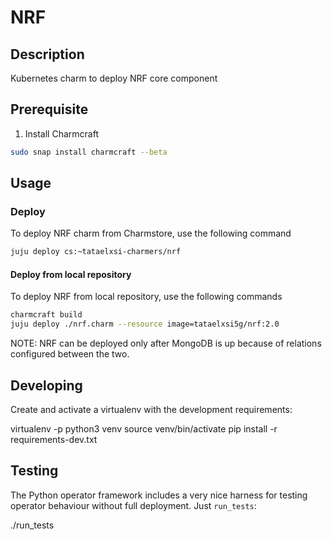 <!--
 Copyright 2020 Tata Elxsi

 Licensed under the Apache License, Version 2.0 (the License); you may
 not use this file except in compliance with the License. You may obtain
 a copy of the License at

         http://www.apache.org/licenses/LICENSE-2.0

 Unless required by applicable law or agreed to in writing, software
 distributed under the License is distributed on an AS IS BASIS, WITHOUT
 WARRANTIES OR CONDITIONS OF ANY KIND, either express or implied. See the
 License for the specific language governing permissions and limitations
 under the License.

 For those usages not covered by the Apache License, Version 2.0 please
 contact: canonical@tataelxsi.onmicrosoft.com

 To get in touch with the maintainers, please contact:
 canonical@tataelxsi.onmicrosoft.com
-->

# NRF

## Description

Kubernetes charm to deploy NRF core component

## Prerequisite

1. Install Charmcraft

```bash
sudo snap install charmcraft --beta
```

## Usage

### Deploy

To deploy NRF charm from Charmstore, use the following command

```bash
juju deploy cs:~tataelxsi-charmers/nrf
```

#### Deploy from local repository

To deploy NRF from local repository, use the following commands

```bash
charmcraft build
juju deploy ./nrf.charm --resource image=tataelxsi5g/nrf:2.0
```

NOTE: NRF can be deployed only after MongoDB is up because of
relations configured between the two.

## Developing

Create and activate a virtualenv with the development requirements:

virtualenv -p python3 venv
source venv/bin/activate
pip install -r requirements-dev.txt

## Testing

The Python operator framework includes a very nice harness for testing
operator behaviour without full deployment. Just `run_tests`:

./run_tests

